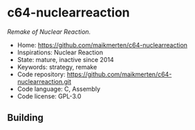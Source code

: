 # c64-nuclearreaction

_Remake of Nuclear Reaction._

- Home: https://github.com/maikmerten/c64-nuclearreaction
- Inspirations: Nuclear Reaction
- State: mature, inactive since 2014
- Keywords: strategy, remake
- Code repository: https://github.com/maikmerten/c64-nuclearreaction.git
- Code language: C, Assembly
- Code license: GPL-3.0

## Building
